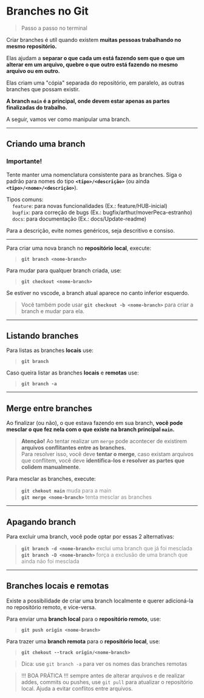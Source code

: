 # Branches no Git
> Passo a passo no terminal

Criar branches é utíl quando existem **muitas pessoas trabalhando no mesmo repositório.**

Elas ajudam a **separar o que cada um está fazendo sem que o que um alterar em um arquivo, quebre o que outro está fazendo no mesmo arquivo ou em outro.**

Elas criam uma "cópia" separada do repositório, em paralelo, as outras branches que possam existir.

**A branch `main` é a principal, onde devem estar apenas as partes finalizadas do trabalho.**

A seguir, vamos ver como manipular uma branch.

---
## Criando uma branch

### Importante!
Tente manter uma nomenclatura consistente para as branches. Siga o padrão para nomes do tipo **`<tipo>/<descrição>`** (ou ainda **`<tipo>/<nome>/<descrição>`**).

Tipos comuns:<br>
&nbsp;&nbsp;&nbsp;&nbsp;`feature`: para novas funcionalidades (Ex.: feature/HUB-inicial)<br>
&nbsp;&nbsp;&nbsp;&nbsp;`bugfix`: para correção de bugs (Ex.: bugfix/arthur/moverPeca-estranho)<br>
&nbsp;&nbsp;&nbsp;&nbsp;`docs`: para documentação (Ex.: docs/Update-readme)

Para a descrição, evite nomes genéricos, seja descritivo e consiso.

---

Para criar uma nova branch no **repositório local**, execute:<br>
> **`git branch <nome-branch>`**

Para mudar para qualquer branch criada, use:<br>
> **`git checkout <nome-branch>`**<br>

Se estiver no vscode, a branch atual aparece no canto inferior esquerdo.

> Você também pode usar **`git checkout -b <nome-branch>`** para criar a branch e mudar para ela.

---
## Listando branches

Para listas as branches **locais** use:<br>
> **`git branch`**

Caso queira listar as branches **locais** e **remotas** use:<br>
> **`git branch -a`**

---
## Merge entre branches

Ao finalizar (ou não), o que estava fazendo em sua branch, **você pode mesclar o que fez nela com o que existe na branch principal `main`.**
> **Atenção!** Ao tentar realizar um `merge` pode acontecer de existirem **arquivos conflitantes entre as branches.**<br>
> Para resolver isso, você deve **tentar o merge**, caso existam arquivos que conflitem, você deve **identifica-los e resolver as partes que colidem manualmente**.


Para mesclar as branches, execute:<br>
> **`git chekout main`** <span style="color: #888;">muda para a main</span><br>
> **`git merge <nome-branch>`** <span style="color: #888;">tenta mesclar as branches</span>

---
## Apagando branch

Para excluir uma branch, você pode optar por essas 2 alternativas:<br>
> **`git branch -d <nome-branch>`** <span style="color: #888;">exclui uma branch que já foi mesclada</span><br>
> **`git branch -D <nome-branch>`** <span style="color: #888;">força a exclusão de uma branch que ainda não foi mesclada</span>

---
## Branches locais e remotas

Existe a possibilidade de criar uma branch localmente e querer adicioná-la no repositório remoto, e vice-versa.

Para enviar uma **branch local** para o **repositório remoto**, use:<br>
> **`git push origin <nome-branch>`**

Para trazer uma **branch remota** para o **repositório local**, use:<br>
> **`git chekout --track origin/<nome-branch>`**

> Dica: use `git branch -a` para ver os nomes das branches remotas

> !!! BOA PRÁTICA !!! sempre antes de alterar arquivos e de realizar addes, commits ou pushes, use `git pull` para atualizar o repositório local. Ajuda a evitar conflitos entre arquivos.